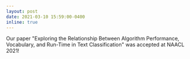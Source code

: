 ```yaml
---
layout: post
date: 2021-03-10 15:59:00-0400
inline: true
---
```


Our paper "Exploring the Relationship Between Algorithm Performance, Vocabulary, and Run-Time in Text Classification" was accepted at NAACL 2021!